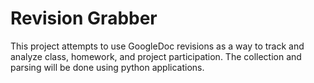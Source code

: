 # Revision Grabber

This project attempts to use GoogleDoc revisions as a way to track
and analyze class, homework, and project participation.  The collection
and parsing will be done using python applications.
